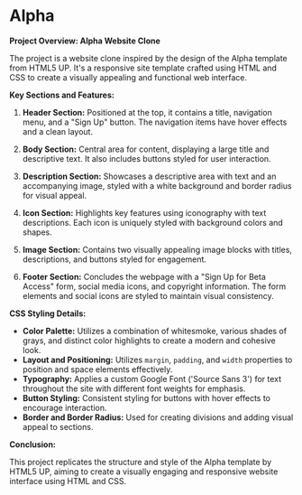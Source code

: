 # Alpha

**Project Overview: Alpha Website Clone**

The project is a website clone inspired by the design of the Alpha template from HTML5 UP. It's a responsive site template crafted using HTML and CSS to create a visually appealing and functional web interface.

**Key Sections and Features:**

1. **Header Section:** Positioned at the top, it contains a title, navigation menu, and a "Sign Up" button. The navigation items have hover effects and a clean layout.

2. **Body Section:** Central area for content, displaying a large title and descriptive text. It also includes buttons styled for user interaction.

3. **Description Section:** Showcases a descriptive area with text and an accompanying image, styled with a white background and border radius for visual appeal.

4. **Icon Section:** Highlights key features using iconography with text descriptions. Each icon is uniquely styled with background colors and shapes.

5. **Image Section:** Contains two visually appealing image blocks with titles, descriptions, and buttons styled for engagement.

6. **Footer Section:** Concludes the webpage with a "Sign Up for Beta Access" form, social media icons, and copyright information. The form elements and social icons are styled to maintain visual consistency.

**CSS Styling Details:**

- **Color Palette:** Utilizes a combination of whitesmoke, various shades of grays, and distinct color highlights to create a modern and cohesive look.
- **Layout and Positioning:** Utilizes `margin`, `padding`, and `width` properties to position and space elements effectively.
- **Typography:** Applies a custom Google Font ('Source Sans 3') for text throughout the site with different font weights for emphasis.
- **Button Styling:** Consistent styling for buttons with hover effects to encourage interaction.
- **Border and Border Radius:** Used for creating divisions and adding visual appeal to sections.

**Conclusion:**

This project replicates the structure and style of the Alpha template by HTML5 UP, aiming to create a visually engaging and responsive website interface using HTML and CSS.
